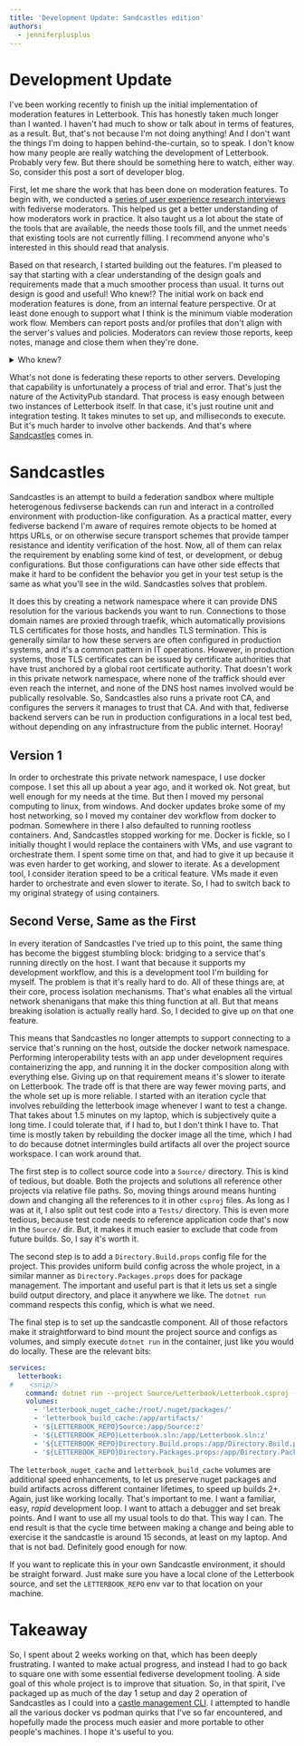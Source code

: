 ```yaml
---
title: 'Development Update: Sandcastles edition'
authors:
  - jenniferplusplus
---
```


# Development Update

I've been working recently to finish up the initial implementation of moderation features in Letterbook. This has honestly taken much longer than I wanted. I haven't had much to show or talk about in terms of features, as a result. But, that's not because I'm not doing anything! And I don't want the things I'm doing to happen behind-the-curtain, so to speak. I don't know how many people are really watching the development of Letterbook. Probably very few. But there should be something here to watch, either way. So, consider this post a sort of developer blog.

First, let me share the work that has been done on moderation features. To begin with, we conducted a [series of user experience research interviews][research] with fediverse moderators. This helped us get a better understanding of how moderators work in practice. It also taught us a lot about the state of the tools that are available, the needs those tools fill, and the unmet needs that existing tools are not currently filling. I recommend anyone who's interested in this should read that analysis.

Based on that research, I started building out the features. I'm pleased to say that starting with a clear understanding of the design goals and requirements made that a much smoother process than usual. It turns out design is good and useful! Who knew!? The initial work on back end moderation features is done, from an internal feature perspective. Or at least done enough to support what I think is the minimum viable moderation work flow. Members can report posts and/or profiles that don't align with the server's values and policies. Moderators can review those reports, keep notes, manage and close them when they're done.

<aside>
<details>
<summary>Who knew?</summary>
Who knew? I did. I knew. And so did most people who've done or benefited from exploratory, generative design work. I wish the tech field hadn't gutted that design practice, and replaced it with product management. But that's a post for another day, on another blog.
</details>
</aside>

What's not done is federating these reports to other servers. Developing that capability is unfortunately a process of trial and error. That's just the nature of the ActivityPub standard. That process is easy enough between two instances of Letterbook itself. In that case, it's just routine unit and integration testing. It takes minutes to set up, and milliseconds to execute. But it's much harder to involve other backends. And that's where [Sandcastles][sandcastles] comes in.

# Sandcastles

Sandcastles is an attempt to build a federation sandbox where multiple heterogenous fedivserse backends can run and interact in a controlled environment with production-like configuration. As a practical matter, every fediverse backend I'm aware of requires remote objects to be homed at https URLs, or on otherwise secure transport schemes that provide tamper resistance and identity verification of the host. Now, all of them can relax the requirement by enabling some kind of test, or development, or debug configurations. But those configurations can have other side effects that make it hard to be confident the behavior you get in your test setup is the same as what you'll see in the wild. Sandcastles solves that problem.

It does this by creating a network namespace where it can provide DNS resolution for the various backends you want to run. Connections to those domain names are proxied through traefik, which automatically provisions TLS certificates for those hosts, and handles TLS termination. This is generally similar to how these servers are often configured in production systems, and it's a common pattern in IT operations. However, in production systems, those TLS certificates can be issued by certificate authorities that have trust anchored by a global root certificate authority. That doesn't work in this private network namespace, where none of the traffick should ever even reach the internet, and none of the DNS host names involved would be publically resolvable. So, Sandcastles also runs a private root CA, and configures the servers it manages to trust that CA. And with that, fediverse backend servers can be run in production configurations in a local test bed, without depending on any infrastructure from the public internet. Hooray!

## Version 1

In order to orchestrate this private network namespace, I use docker compose. I set this all up about a year ago, and it worked ok. Not great, but well enough for my needs at the time. But then I moved my personal computing to linux, from windows. And docker updates broke some of my host networking, so I moved my container dev workflow from docker to podman. Somewhere in there I also defaulted to running rootless containers. And, Sandcastles stopped working for me. Docker is fickle, so I initially thought I would replace the containers with VMs, and use vagrant to orchestrate them. I spent some time on that, and had to give it up because it was even harder to get working, and slower to iterate. As a development tool, I consider iteration speed to be a critical feature. VMs made it even harder to orchestrate and even slower to iterate. So, I had to switch back to my original strategy of using containers.

## Second Verse, Same as the First

In every iteration of Sandcastles I've tried up to this point, the same thing has become the biggest stumbling block: bridging to a service that's running directly on the host. I want that because it supports my development workflow, and this is a development tool I'm building for myself. The problem is that it's really hard to do. All of these things are, at their core, process isolation mechanisms. That's what enables all the virtual network shenanigans that make this thing function at all. But that means breaking isolation is actually really hard. So, I decided to give up on that one feature.

This means that Sandcastles no longer attempts to support connecting to a service that's running on the host, outside the docker network namespace. Performing interoperability tests with an app under development requires containerizing the app, and running it in the docker composition along with everything else. Giving up on that requirement means it's slower to iterate on Letterbook. The trade off is that there are way fewer moving parts, and the whole set up is more reliable. I started with an iteration cycle that involves rebuilding the letterbook image whenever I want to test a change. That takes about 1.5 minutes on my laptop, which is subjectively quite a long time. I could tolerate that, if I had to, but I don't think I have to. That time is mostly taken by rebuilding the docker image all the time, which I had to do because dotnet intermingles build artifacts all over the project source workspace. I can work around that.

The first step is to collect source code into a `Source/` directory. This is kind of tedious, but doable. Both the projects and solutions all reference other projects via relative file paths. So, moving things around means hunting down and changing all the references to it in other `csproj` files. As long as I was at it, I also split out test code into a `Tests/` directory. This is even more tedious, because test code needs to reference application code that's now in the `Source/` dir. But, it makes it much easier to exclude that code from future builds. So, I say it's worth it.

The second step is to add a `Directory.Build.props` config file for the project. This provides uniform build config across the whole project, in a similar manner as `Directory.Packages.props` does for package management. The important and useful part is that it lets us set a single build output directory, and place it anywhere we like. The `dotnet run` command respects this config, which is what we need.

The final step is to set up the sandcastle component. All of those refactors make it straightforward to bind mount the project source and configs as volumes, and simply execute `dotnet run` in the container, just like you would do locally. These are the relevant bits:

```yml
services:
  letterbook:
#    <snip/>
    command: dotnet run --project Source/Letterbook/Letterbook.csproj -c Debug --launch-profile sandcastle
    volumes:
      - 'letterbook_nuget_cache:/root/.nuget/packages/'
      - 'letterbook_build_cache:/app/artifacts/'
      - '${LETTERBOOK_REPO}Source:/app/Source:z'
      - '${LETTERBOOK_REPO}Letterbook.sln:/app/Letterbook.sln:z'
      - '${LETTERBOOK_REPO}Directory.Build.props:/app/Directory.Build.props:z'
      - '${LETTERBOOK_REPO}Directory.Packages.props:/app/Directory.Packages.props:z'
```

The `letterbook_nuget_cache` and `letterbook_build_cache` volumes are additional speed enhancements, to let us preserve nuget packages and build artifacts across different container lifetimes, to speed up builds 2+. Again, just like working locally. That's important to me. I want a familiar, easy, _rapid_ development loop. I want to attach a debugger and set break points. And I want to use all my usual tools to do that. This way I can. The end result is that the cycle time between making a change and being able to exercise it the sandcastle is around 15 seconds, at least on my laptop. And that is not bad. Definitely good enough for now.

If you want to replicate this in your own Sandcastle environment, it should be straight forward. Just make sure you have a local clone of the Letterbook source, and set the `LETTERBOOK_REPO` env var to that location on your machine.

# Takeaway

So, I spent about 2 weeks working on that, which has been deeply frustrating. I wanted to make actual progress, and instead I had to go back to square one with some essential fediverse development tooling. A side goal of this whole project is to improve that situation. So, in that spirit, I've packaged up as much of the day 1 setup and day 2 operation of Sandcastles as I could into a [castle management CLI][sandcastles]. I attempted to handle all the various docker vs podman quirks that I've so far encountered, and hopefully made the process much easier and more portable to other people's machines. I hope it's useful to you.

[research]: /blog/post/2024/11/18/moderation-tooling-research
[sandcastles]: https://github.com/Letterbook/Sandcastles
